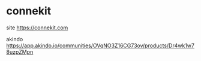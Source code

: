 # connekit

site
https://connekit.com

akindo
https://app.akindo.io/communities/OVqNO3Z16CG73ov/products/Dr4wk1w78uzpZMpn



